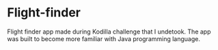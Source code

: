 # Flight-finder
Flight finder app made during Kodilla challenge that I undetook.
The app was built to become more familiar with Java programming language.

